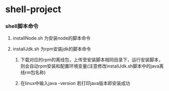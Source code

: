 # shell-project
### shell脚本命令
1. installNode.sh 为安装node的脚本命令

2. installJdk.sh      为rpm安装jdk的脚本命令

   1. 下载对应的rpm的离线包，上传至安装脚本相同目录下，运行安装脚本，则会自动rpm安装和配置环境变量(注意修改installJdk.sh脚本中的java离线rm包名称)

      [官方下载地址]: https://www.oracle.com/java/technologies/downloads/#java8

    1. 在linux中输入java -version   若打印java版本即安装成功

      

